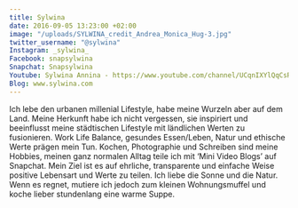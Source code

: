 ```yaml
---
title: Sylwina
date: 2016-09-05 13:23:00 +02:00
image: "/uploads/SYLWINA_credit_Andrea_Monica_Hug-3.jpg"
twitter_username: "@sylwina"
Instagram: _sylwina_
Facebook: snapsylwina
Snapchat: Snapsylwina
Youtube: Sylwina Annina - https://www.youtube.com/channel/UCqnIXYlQqCsRN9XH9o8BL_Q
Blog: www.sylwina.com
---
```


Ich lebe den urbanen millenial Lifestyle, habe meine Wurzeln aber auf dem Land. Meine Herkunft habe ich nicht vergessen, sie inspiriert und beeinflusst meine städtischen Lifestyle mit ländlichen Werten zu fusionieren. Work Life Balance, gesundes Essen/Leben, Natur und ethische Werte prägen mein Tun. Kochen, Photographie und Schreiben sind meine Hobbies, meinen ganz normalen Alltag teile ich mit ‘Mini Video Blogs’ auf Snapchat. Mein Ziel ist es auf ehrliche, transparente und einfache Weise positive Lebensart und Werte zu teilen. Ich liebe die Sonne und die Natur. Wenn es regnet, mutiere ich jedoch zum kleinen Wohnungsmuffel und koche lieber stundenlang eine warme Suppe. 
